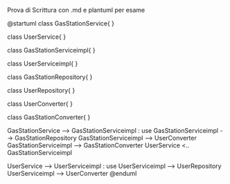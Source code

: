 Prova di Scrittura con .md e plantuml per esame

@startuml
class GasStationService{ 
}

class UserService{ 
}

class GasStationServiceimpl{ 
}

class UserServiceimpl{ 
}

class GasStationRepository{ 
}

class UserRepository{ 
}

class UserConverter{
}

class GasStationConverter{
}

GasStationService --> GasStationServiceimpl : use
GasStationServiceimpl --> GasStationRepository 
GasStationServiceimpl --> UserConverter 
GasStationServiceimpl --> GasStationConverter
UserService <.. GasStationServiceimpl

UserService --> UserServiceimpl : use
UserServiceimpl --> UserRepository
UserServiceimpl --> UserConverter
@enduml
